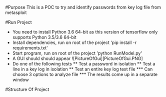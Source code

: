 #Purpose
This is a POC to try and identify passwords from  key log file from metasploit

#Run Project
* You need to install Python 3.6 64-bit as this version of tensorflow only supports Python 3.5/3.6 64-bit
* Install dependencies, run on root of the project 'pip install -r requirements.txt'
* Start program, run on root of the project 'python RunModel.py'
* A GUI should should appear
![PictureOfGui][PictureOfGui.PNG]
* Do one of the following tests
** Test a password in isolation
** Test a line in a key log in isolation
** Test an entire key log text file
*** Can choose 3 options to analyze file
*** The results come up in a separate window

#Structure Of Project
